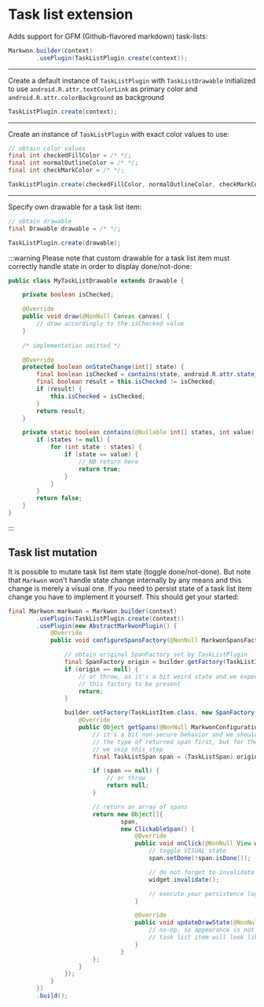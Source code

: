 # Task list extension

<MavenBadge4 :artifact="'ext-tasklist'" />

Adds support for GFM (Github-flavored markdown) task-lists:

```java
Markwon.builder(context)
        .usePlugin(TaskListPlugin.create(context));
```

---

Create a default instance of `TaskListPlugin` with `TaskListDrawable` initialized to use
`android.R.attr.textColorLink` as primary color and `android.R.attr.colorBackground` as background
```java
TaskListPlugin.create(context);
```

---

Create an instance of `TaskListPlugin` with exact color values to use:
```java
// obtain color values
final int checkedFillColor = /* */;
final int normalOutlineColor = /* */;
final int checkMarkColor = /* */;

TaskListPlugin.create(checkedFillColor, normalOutlineColor, checkMarkColor);
```

---

Specify own drawable for a task list item:

```java
// obtain drawable
final Drawable drawable = /* */;

TaskListPlugin.create(drawable);
```

:::warning
Please note that custom drawable for a task list item must correctly handle state
in order to display done/not-done:

```java
public class MyTaskListDrawable extends Drawable {

    private boolean isChecked;

    @Override
    public void draw(@NonNull Canvas canvas) {
        // draw accordingly to the isChecked value
    }
    
    /* implementation omitted */

    @Override
    protected boolean onStateChange(int[] state) {
        final boolean isChecked = contains(state, android.R.attr.state_checked);
        final boolean result = this.isChecked != isChecked;
        if (result) {
            this.isChecked = isChecked;
        }
        return result;
    }

    private static boolean contains(@Nullable int[] states, int value) {
        if (states != null) {
            for (int state : states) {
                if (state == value) {
                    // NB return here
                    return true;
                }
            }
        }
        return false;
    }
}
```
:::

## Task list mutation

It is possible to mutate task list item state (toggle done/not-done). But note
that `Markwon` won't handle state change internally by any means and this change
is merely a visual one. If you need to persist state of a task list
item change you have to implement it yourself. This should get your started:

```java
final Markwon markwon = Markwon.builder(context)
        .usePlugin(TaskListPlugin.create(context))
        .usePlugin(new AbstractMarkwonPlugin() {
            @Override
            public void configureSpansFactory(@NonNull MarkwonSpansFactory.Builder builder) {

                // obtain original SpanFactory set by TaskListPlugin
                final SpanFactory origin = builder.getFactory(TaskListItem.class);
                if (origin == null) {
                    // or throw, as it's a bit weird state and we expect
                    // this factory to be present
                    return;
                }

                builder.setFactory(TaskListItem.class, new SpanFactory() {
                    @Override
                    public Object getSpans(@NonNull MarkwonConfiguration configuration, @NonNull RenderProps props) {
                        // it's a bit non-secure behavior and we should validate
                        // the type of returned span first, but for the sake of brevity
                        // we skip this step
                        final TaskListSpan span = (TaskListSpan) origin.getSpans(configuration, props);

                        if (span == null) {
                            // or throw
                            return null;
                        }

                        // return an array of spans
                        return new Object[]{
                                span,
                                new ClickableSpan() {
                                    @Override
                                    public void onClick(@NonNull View widget) {
                                        // toggle VISUAL state
                                        span.setDone(!span.isDone());

                                        // do not forget to invalidate widget
                                        widget.invalidate();

                                        // execute your persistence logic
                                    }

                                    @Override
                                    public void updateDrawState(@NonNull TextPaint ds) {
                                        // no-op, so appearance is not changed (otherwise
                                        // task list item will look like a link)
                                    }
                                }
                        };
                    }
                });
            }
        })
        .build();
```
